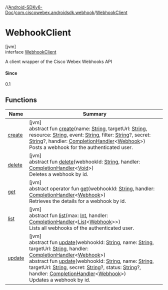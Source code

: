 //[Android-SDKv6-Doc](../../../index.md)/[com.ciscowebex.androidsdk.webhook](../index.md)/[WebhookClient](index.md)

# WebhookClient

[jvm]\
interface [WebhookClient](index.md)

A client wrapper of the Cisco Webex Webhooks API

#### Since

0.1

## Functions

| Name | Summary |
|---|---|
| [create](create.md) | [jvm]<br>abstract fun [create](create.md)(name: [String](https://kotlinlang.org/api/latest/jvm/stdlib/kotlin/-string/index.html), targetUrl: [String](https://kotlinlang.org/api/latest/jvm/stdlib/kotlin/-string/index.html), resource: [String](https://kotlinlang.org/api/latest/jvm/stdlib/kotlin/-string/index.html), event: [String](https://kotlinlang.org/api/latest/jvm/stdlib/kotlin/-string/index.html), filter: [String](https://kotlinlang.org/api/latest/jvm/stdlib/kotlin/-string/index.html)?, secret: [String](https://kotlinlang.org/api/latest/jvm/stdlib/kotlin/-string/index.html)?, handler: [CompletionHandler](../../com.ciscowebex.androidsdk/-completion-handler/index.md)&lt;[Webhook](../-webhook/index.md)&gt;)<br>Posts a webhook for the authenticated user. |
| [delete](delete.md) | [jvm]<br>abstract fun [delete](delete.md)(webhookId: [String](https://kotlinlang.org/api/latest/jvm/stdlib/kotlin/-string/index.html), handler: [CompletionHandler](../../com.ciscowebex.androidsdk/-completion-handler/index.md)&lt;[Void](https://docs.oracle.com/javase/8/docs/api/java/lang/Void.html)&gt;)<br>Deletes a webhook by id. |
| [get](get.md) | [jvm]<br>abstract operator fun [get](get.md)(webhookId: [String](https://kotlinlang.org/api/latest/jvm/stdlib/kotlin/-string/index.html), handler: [CompletionHandler](../../com.ciscowebex.androidsdk/-completion-handler/index.md)&lt;[Webhook](../-webhook/index.md)&gt;)<br>Retrieves the details for a webhook by id. |
| [list](list.md) | [jvm]<br>abstract fun [list](list.md)(max: [Int](https://kotlinlang.org/api/latest/jvm/stdlib/kotlin/-int/index.html), handler: [CompletionHandler](../../com.ciscowebex.androidsdk/-completion-handler/index.md)&lt;[List](https://kotlinlang.org/api/latest/jvm/stdlib/kotlin.collections/-list/index.html)&lt;[Webhook](../-webhook/index.md)&gt;&gt;)<br>Lists all webhooks of the authenticated user. |
| [update](update.md) | [jvm]<br>abstract fun [update](update.md)(webhookId: [String](https://kotlinlang.org/api/latest/jvm/stdlib/kotlin/-string/index.html), name: [String](https://kotlinlang.org/api/latest/jvm/stdlib/kotlin/-string/index.html), targetUrl: [String](https://kotlinlang.org/api/latest/jvm/stdlib/kotlin/-string/index.html), handler: [CompletionHandler](../../com.ciscowebex.androidsdk/-completion-handler/index.md)&lt;[Webhook](../-webhook/index.md)&gt;)<br>abstract fun [update](update.md)(webhookId: [String](https://kotlinlang.org/api/latest/jvm/stdlib/kotlin/-string/index.html), name: [String](https://kotlinlang.org/api/latest/jvm/stdlib/kotlin/-string/index.html), targetUrl: [String](https://kotlinlang.org/api/latest/jvm/stdlib/kotlin/-string/index.html), secret: [String](https://kotlinlang.org/api/latest/jvm/stdlib/kotlin/-string/index.html)?, status: [String](https://kotlinlang.org/api/latest/jvm/stdlib/kotlin/-string/index.html)?, handler: [CompletionHandler](../../com.ciscowebex.androidsdk/-completion-handler/index.md)&lt;[Webhook](../-webhook/index.md)&gt;)<br>Updates a webhook by id. |
